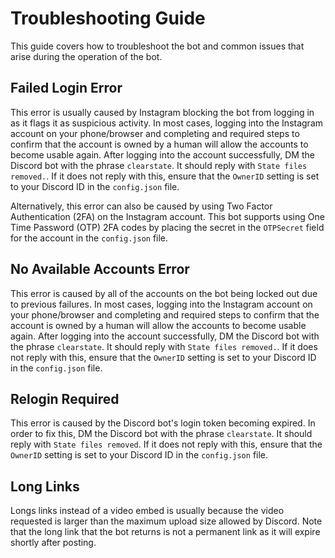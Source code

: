 # Troubleshooting Guide
This guide covers how to troubleshoot the bot and common issues that arise during the operation of the bot.

## Failed Login Error
This error is usually caused by Instagram blocking the bot from logging in as it flags it as suspicious activity. In most cases, logging into the Instagram account on your phone/browser and completing and required steps to confirm that the account is owned by a human will allow the accounts to become usable again. After logging into the account successfully, DM the Discord bot with the phrase `clearstate`. It should reply with `State files removed.`. If it does not reply with this, ensure that the `OwnerID` setting is set to your Discord ID in the `config.json` file.

Alternatively, this error can also be caused by using Two Factor Authentication (2FA) on the Instagram account. This bot supports using One Time Password (OTP) 2FA codes by placing the secret in the `OTPSecret` field for the account in the `config.json` file.

## No Available Accounts Error
This error is caused by all of the accounts on the bot being locked out due to previous failures. In most cases, logging into the Instagram account on your phone/browser and completing and required steps to confirm that the account is owned by a human will allow the accounts to become usable again. After logging into the account successfully, DM the Discord bot with the phrase `clearstate`. It should reply with `State files removed.`. If it does not reply with this, ensure that the `OwnerID` setting is set to your Discord ID in the `config.json` file.

## Relogin Required
This error is caused by the Discord bot's login token becoming expired. In order to fix this, DM the Discord bot with the phrase `clearstate`. It should reply with `State files removed`. If it does not reply with this, ensure that the `OwnerID` setting is set to your Discord ID in the `config.json` file.

## Long Links
Longs links instead of a video embed is usually because the video requested is larger than the maximum upload size allowed by Discord. Note that the long link that the bot returns is not a permanent link as it will expire shortly after posting.
